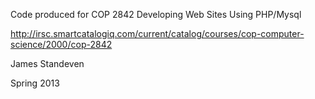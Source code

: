 Code produced for COP 2842 Developing Web Sites Using PHP/Mysql

http://irsc.smartcatalogiq.com/current/catalog/courses/cop-computer-science/2000/cop-2842

James Standeven

Spring 2013
